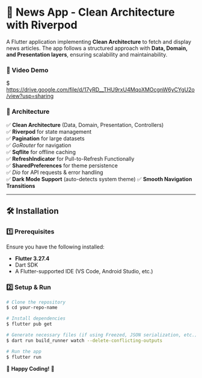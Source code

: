 # 📌 News App - Clean Architecture with Riverpod

A Flutter application implementing **Clean Architecture** to fetch and display news articles. The app follows a structured approach with **Data, Domain, and Presentation layers**, ensuring scalability and maintainability.

### 🔹 Video Demo

$ https://drive.google.com/file/d/17yRD__THU9rxU4MqoXMOcgnW6yCYgU2o/view?usp=sharing

### 🔹 Architecture

✅ **Clean Architecture** (Data, Domain, Presentation, Controllers)  
✅ **Riverpod** for state management  
✅ **Pagination** for large datasets  
✅ _GoRouter_ for navigation  
✅ **Sqflite** for offline caching  
✅ **RefreshIndicator** for Pull-to-Refresh Functionally  
✅ **SharedPreferences** for theme persistence  
✅ _Dio_ for API requests & error handling  
✅ **Dark Mode Support** (auto-detects system theme)
✅ **Smooth Navigation Transitions**

---

## 🛠️ Installation

### 1️⃣ Prerequisites

Ensure you have the following installed:

- **Flutter 3.27.4**
- Dart SDK
- A Flutter-supported IDE (VS Code, Android Studio, etc.)

### 2️⃣ Setup & Run

```sh
# Clone the repository
$ cd your-repo-name

# Install dependencies
$ flutter pub get

# Generate necessary files (if using Freezed, JSON serialization, etc.)
$ dart run build_runner watch --delete-conflicting-outputs

# Run the app
$ flutter run
```

🚀 **Happy Coding!** 🎯
